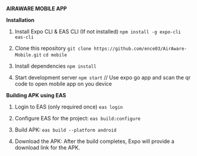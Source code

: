 **AIRAWARE MOBILE APP**

**Installation**

1. Install Expo CLI & EAS CLI (If not installed)
   `npm install -g expo-cli eas-cli`

3. Clone this repository
   `git clone https://github.com/ence03/AirAware-Mobile.git`
   `cd mobile`

4. Install dependencies
   `npm install`

5. Start development server
   `npm start`
   // Use expo go app and scan the qr code to open mobile app on you device

**Building APK using EAS**

1. Login to EAS (only required once)
  `eas login`

2. Configure EAS for the project:
   `eas build:configure`

3. Build APK:
   `eas build --platform android`

4. Download the APK:
   After the build completes, Expo will provide a download link for the APK.
